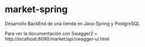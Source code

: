 # market-spring
Desarrollo BackEnd de una tienda en Java-Spring y PostgreSQL

Para ver la documentación con Swagger2 = http://localhost:8090/market/api/swagger-ui.html


